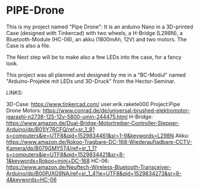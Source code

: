 # PIPE-Drone
This is my project named "Pipe Drone":
It is an arduino Nano in a 3D-printed Case (designed with Tinkercad) with two wheels, a H-Bridge (L298N),
a Bluetooth-Module (HC-06), an akku (1800mAh, 12V) and two motors.
The Case is also a file.

The Next step will be to make also a few LEDs into the case, for a fancy look.




This project was all planned and designed by me in a "BC-Modul" named "Arduino-Projekte mit LEDs und 3D-Druck"
from the Hector-Seminar.

LINKS:

3D-Case: https://www.tinkercad.com/      user:erik.rakete000 Project:Pipe Drone
Motors: https://www.conrad.de/de/universal-brushed-elektromotor-igarashi-n2738-125-12v-5800-umin-244475.html
H-Bridge: https://www.amazon.de/Dual-Bridge-Motortreiber-Controller-Stepper-Arduino/dp/B01IY7RCFQ/ref=sr_1_9?s=computers&ie=UTF8&qid=1529834461&sr=1-9&keywords=L298N
Akku: https://www.amazon.de/Rokoo-Tragbare-DC-168-Wiederaufladbare-CCTV-Kamera/dp/B079GMY5T4/ref=sr_1_1?s=computers&ie=UTF8&qid=1529834421&sr=8-1&keywords=Rokoo+mini+DC-168
HC-06: https://www.amazon.de/Neuftech-Wireless-Bluetooth-Transceiver-Arduino/dp/B00PJXG9NA/ref=sr_1_4?ie=UTF8&qid=1529834273&sr=8-4&keywords=HC-06
                                                                
